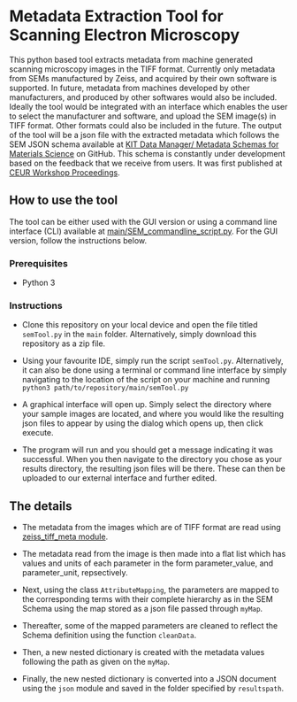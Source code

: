 # Metadata Extraction Tool for Scanning Electron Microscopy

This python based tool extracts metadata from machine generated scanning microscopy images in the TIFF format. Currently only metadata from SEMs manufactured by Zeiss, and acquired by their own software is supported. In future, metadata from machines developed by other manufacturers, and produced by other softwares would also be included. Ideally the tool would be integrated with an interface which enables the user to select the manufacturer and software, and upload the SEM image(s) in TIFF format. Other formats could also be included in the future. The output of the tool will be a json file with the extracted metadata which follows the SEM JSON schema available at [KIT Data Manager/ Metadata Schemas for Materials Science](https://github.com/kit-data-manager/Metadata-Schemas-for-Materials-Science) on GitHub. This schema is constantly under development based on the feedback that we receive from users. It was first published at [CEUR Workshop Proceedings](https://ceur-ws.org/Vol-3036/paper21.pdf).

## How to use the tool

The tool can be either used with the GUI version or using a command line interface (CLI) available at [main/SEM_commandline_script.py](https://github.com/kit-data-manager/SEM-Mapping-Tool/blob/8c08cb5a134bf0f62299c5d630754a29b788c684/main/SEM_commandline_script.py). For the GUI version, follow the instructions below.

### Prerequisites

* Python 3

### Instructions

* Clone this repository on your local device and open the file titled `semTool.py` in the `main` folder. Alternatively, simply download this repository as a zip file.

* Using your favourite IDE, simply run the script `semTool.py`. Alternatively, it can also be done using a terminal or command line interface by simply navigating to the location of the script on your machine and running `python3 path/to/repository/main/semTool.py`

* A graphical interface will open up. Simply select the directory where your sample images are located, and where you would like the resulting json files to appear by using the dialog which opens up, then click execute.

* The program will run and you should get a message indicating it was successful. When you then navigate to the directory you chose as your results directory, the resulting json files will be there. These can then be uploaded to our external interface and further edited.

 
## The details

* The metadata from the images which are of TIFF format are read using [zeiss_tiff_meta module](https://github.com/ks00x/zeiss_tiff_meta).

* The metadata read from the image is then made into a flat list which has values and units of each parameter in the form parameter_value, and parameter_unit, repsectively.
 
* Next, using the class `AttributeMapping`, the parameters are mapped to the corresponding terms with their complete hierarchy as in the SEM Schema using the map stored as a json file passed through `myMap`.
 
* Thereafter, some of the mapped parameters are cleaned to reflect the Schema definition using the function `cleanData`.
 
* Then, a new nested dictionary is created with the metadata values following the path as given on the `myMap`.
 
* Finally, the new nested dictionary is converted into a JSON document using the `json` module and saved in the folder specified by `resultspath`.
 


